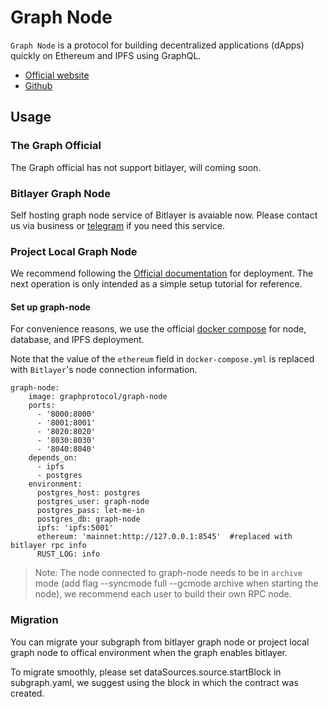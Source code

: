 # Graph Node

`Graph Node` is a protocol for building decentralized applications (dApps) quickly on Ethereum and IPFS using GraphQL.

- [Official website](https://thegraph.com/)
- [Github](https://github.com/graphprotocol/graph-node)

## Usage

### The Graph Official
The Graph official has not support bitlayer, will coming soon.

### Bitlayer Graph Node
Self hosting graph node service of Bitlayer is avaiable now.
Please contact us via business or [telegram](https://t.me/bitlayer_developers) if you need this service.

### Project Local Graph Node
We recommend following the [Official documentation](https://thegraph.com/docs/) for deployment. The next operation is only intended as a simple setup tutorial for reference.

#### Set up graph-node

For convenience reasons, we use the official [docker compose](https://github.com/graphprotocol/graph-node/tree/master/docker) for node, database, and IPFS deployment.

Note that the value of the `ethereum` field in `docker-compose.yml` is replaced with `Bitlayer`'s node connection information.

```
graph-node:
    image: graphprotocol/graph-node
    ports:
      - '8000:8000'
      - '8001:8001'
      - '8020:8020'
      - '8030:8030'
      - '8040:8040'
    depends_on:
      - ipfs
      - postgres
    environment:
      postgres_host: postgres
      postgres_user: graph-node
      postgres_pass: let-me-in
      postgres_db: graph-node
      ipfs: 'ipfs:5001'
      ethereum: 'mainnet:http://127.0.0.1:8545'  #replaced with bitlayer rpc info
      RUST_LOG: info
```

 > Note: The node connected to graph-node needs to be in `archive` mode (add flag --syncmode full --gcmode archive when starting the node), we recommend each user to build their own RPC node.


### Migration
You can migrate your subgraph from bitlayer graph node or project local graph node to offical environment when the graph enables bitlayer.

To migrate smoothly, please set dataSources.source.startBlock in subgraph.yaml, we suggest using the block in which the contract was created. 
